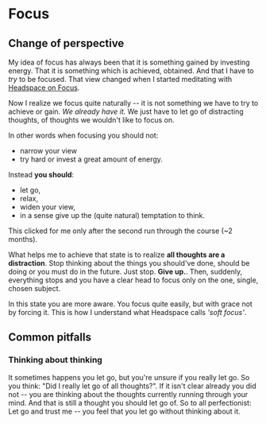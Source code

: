[s/headspace-focus]: sources/headspace-focus.md

# Focus

## Change of perspective

My idea of focus has always been that it is something gained by investing
energy. That it is something which is achieved, obtained. And that I have to
*try* to be focused. That view changed when I started meditating with [Headspace
on Focus][s/headspace-focus].

Now I realize we focus quite naturally -- it is not something we have to try to
achieve or gain. *We already have it.* We just have to let go of distracting
thoughts, of thoughts we wouldn't like to focus on.

In other words when focusing you should not:

- narrow your view
- try hard or invest a great amount of energy.

Instead **you should**:
- let go,
- relax,
- widen your view,
- in a sense give up the (quite natural) temptation to think.

This clicked for me only after the second run through the course (~2 months).

What helps me to achieve that state is to realize **all thoughts are a
distraction**. Stop thinking about the things you should've done, should be
doing or you must do in the future. Just stop. **Give up.**. Then, suddenly,
everything stops and you have a clear head to focus only on the one, single,
chosen subject.

In this state you are more aware. You focus quite easily, but with grace not
by forcing it. This is how I understand what Headspace calls *'soft focus'*.

## Common pitfalls

### Thinking about thinking

It sometimes happens you let go, but you're unsure if you really let go. So you
think: "Did I really let go of all thoughts?". If it isn't clear already you did
not -- you are thinking about the thoughts currently running through your mind.
And that is still a thought you should let go of. So to all perfectionist: Let
go and trust me -- you feel that you let go without thinking about it.
